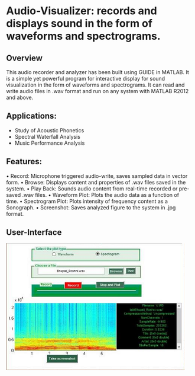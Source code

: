 # Audio-Visualizer: records and displays sound in the form of waveforms and spectrograms.

## Overview
This audio recorder and analyzer has been built using GUIDE in MATLAB. It is a simple yet powerful program for interactive display for sound visualization in the form of waveforms and spectrograms. It can read and write audio files in .wav format and run on any system with MATLAB R2012 and above. 

## Applications: 
* Study of Acoustic Phonetics 
* Spectral Waterfall Analysis 
* Music Performance Analysis 

## Features: 
• Record: Microphone triggered audio-write, saves sampled data in vector form. 
• Browse: Displays content and properties of .wav files saved in the system. 
• Play Back: Sounds audio content from real-time recorded or pre-saved .wav files. 
• Waveform Plot: Plots the audio data as a function of time. 
• Spectrogram Plot: Plots intensity of frequency content as a Sonograph. 
• Screenshot: Saves analyzed figure to the system in .jpg format. 

## User-Interface
![alt text](https://github.com/roshni-b/Audio-Visualizer/blob/master/audio_viz_UI.png)

<p align="center">
  <src="https://github.com/roshni-b/Audio-Visualizer/blob/master/audio_viz_UI.png">
</p>
